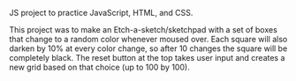JS project to practice JavaScript, HTML, and CSS. 

This project was to make an Etch-a-sketch/sketchpad with a set of boxes that change to a random color whenever moused over. Each square will also darken by 10% at every color change, so after 10 changes the square will be completely black. The reset button at the top takes user input and creates a new grid based on that choice (up to 100 by 100).